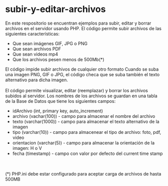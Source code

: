 # subir-y-editar-archivos
En este respositorio se encuentran ejemplos para subir, editar y borrar archivos en el servidor usando PHP.
El código permite subir archivos de las siguientes características:
<ul>
<li>Que sean imágenes GIF, JPG o PNG</li>
<li>Que sean archivos PDF</li>
<li>Que sean videos mp4</li>
<li>Que los archivos pesen menos de 500Mb(*)</li>
</ul>
 El código impide subir archivos de cualquier otro formato
 Cuando se suba una imagen PNG, GIF o JPG, el código checa que se suba también el texto alternativo para dicha imagen.
 <br><br>
 El código permite visualizar, editar (reemplazar) y borrar los archivos subidos al servidor.
 Los nombres de los archivos se guardan en una tabla de la Base de Datos que tiene los siguientes campos:
 
 <ul>
  <li>idArchivo (int, primary key, auto_increment)</li>
  <li>archivo (vachar(100)) - campo para almacenar el nombre del archivo</li>
  <li>texto (varchar(1000)) - campo para almacenar el texto alternativo de la imagen</li>
  <li>tipo (varchar(10)) - campo para almacenear el tipo de archivo: foto, pdf, video</li>
  <li>orientacion (varchar(5)) - campo para almacenar la orientación de la imagen: H o V</li>
  <li>fecha (timestamp) - campo con valor por defecto del current time stamp</li>
 </ul>
 <br><br>
 (*) PHP.ini debe estar configurado para aceptar carga de archivos de hasta 500MB
  
